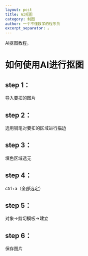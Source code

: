 ```yaml
---
layout: post
title: AI抠图
category: 制图
author: 一个不懂数学的程序员
excerpt_separator: 。
---
```


AI抠图教程。

# 如何使用AI进行抠图

## step 1：

导入要扣的图片

## step 2：

选用钢笔对要扣的区域进行描边

## step 3：

填色区域选无

## step 4：

ctrl+a（全部选定）

## step 5：

对象->剪切模板->建立

## step 6：

保存图片

